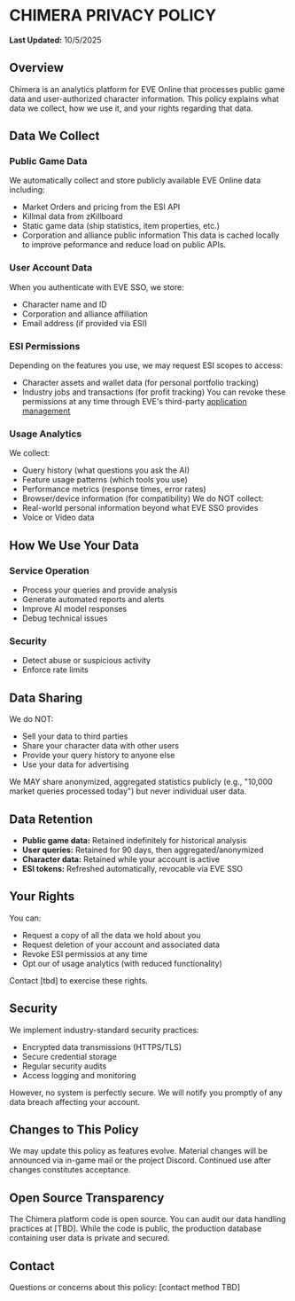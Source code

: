 # CHIMERA PRIVACY POLICY
**Last Updated:** 10/5/2025

## Overview
Chimera is an analytics platform for EVE Online that processes public game data and user-authorized character information.  This policy explains what data we collect, how we use it, and your rights regarding that data. 

## Data We Collect
### Public Game Data
We automatically collect and store publicly available EVE Online data including:
- Market Orders and pricing from the ESI API
- Killmal data from zKillboard
- Static game data (ship statistics, item properties, etc.)
- Corporation and alliance public information
This data is cached locally to improve peformance and reduce load on public APIs.

### User Account Data
When you authenticate with EVE SSO, we store:
- Character name and ID
- Corporation and alliance affiliation
- Email address (if provided via ESI)

### ESI Permissions
Depending on the features you use, we may request ESI scopes to access:
- Character assets and wallet data (for personal portfolio tracking)
- Industry jobs and transactions (for profit tracking)
You can revoke these permissions at any time through EVE's third-party [application management](https://developers.eveonline.com/authorized-apps)

### Usage Analytics
We collect:
- Query history (what questions you ask the AI)
- Feature usage patterns (which tools you use)
- Performance metrics (response times, error rates)
- Browser/device information (for compatibility)
We do NOT collect:
- Real-world personal information beyond what EVE SSO provides
- Voice or Video data

## How We Use Your Data
### Service Operation
- Process your queries and provide analysis
- Generate automated reports and alerts
- Improve AI model responses
- Debug technical issues

### Security
- Detect abuse or suspicious activity
- Enforce rate limits

## Data Sharing
We do NOT:
- Sell your data to third parties
- Share your character data with other users
- Provide your query history to anyone else
- Use your data for advertising

We MAY share anonymized, aggregated statistics publicly (e.g., "10,000 market queries processed today") but never individual user data.

## Data Retention
- **Public game data:** Retained indefinitely for historical analysis
- **User queries:** Retained for 90 days, then aggregated/anonymized
- **Character data:** Retained while your account is active
- **ESI tokens:** Refreshed automatically, revocable via EVE SSO

## Your Rights
You can:
- Request a copy of all the data we hold about you
- Request deletion of your account and associated data
- Revoke ESI permissios at any time
- Opt our of usage analytics (with reduced functionality)

Contact [tbd] to exercise these rights.

## Security
We implement industry-standard security practices:
- Encrypted data transmissions (HTTPS/TLS)
- Secure credential storage
- Regular security audits
- Access logging and monitoring

However, no system is perfectly secure. We will notify you promptly of any data breach affecting your account. 

## Changes to This Policy
We may update this policy as features evolve. Material changes will be announced via in-game mail or the project Discord. Continued use after changes constitutes acceptance.

## Open Source Transparency
The Chimera platform code is open source. You can audit our data handling practices at [TBD]. While the code is public, the production database containing user data is private and secured. 

## Contact
Questions or concerns about this policy: [contact method TBD]
